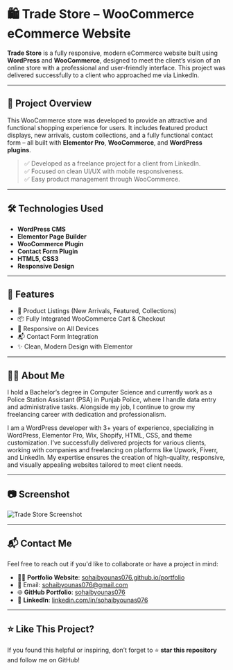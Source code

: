 # 🛍️ Trade Store – WooCommerce eCommerce Website


**Trade Store** is a fully responsive, modern eCommerce website built using **WordPress** and **WooCommerce**, designed to meet the client’s vision of an online store with a professional and user-friendly interface. This project was delivered successfully to a client who approached me via LinkedIn.

---

## 📌 Project Overview

This WooCommerce store was developed to provide an attractive and functional shopping experience for users. It includes featured product displays, new arrivals, custom collections, and a fully functional contact form – all built with **Elementor Pro**, **WooCommerce**, and **WordPress plugins**.

> ✅ Developed as a freelance project for a client from LinkedIn.  
> ✅ Focused on clean UI/UX with mobile responsiveness.  
> ✅ Easy product management through WooCommerce.

---

## 🛠️ Technologies Used

- **WordPress CMS**
- **Elementor Page Builder**
- **WooCommerce Plugin**
- **Contact Form Plugin**
- **HTML5, CSS3**
- **Responsive Design**

---

## 🎯 Features

- 🛒 Product Listings (New Arrivals, Featured, Collections)
- 📦 Fully Integrated WooCommerce Cart & Checkout
- 📱 Responsive on All Devices
- 📬 Contact Form Integration
- ✨ Clean, Modern Design with Elementor

---

## 👨‍💻 About Me

I hold a Bachelor’s degree in Computer Science and currently work as a Police Station Assistant (PSA) in Punjab Police, where I handle data entry and administrative tasks. Alongside my job, I continue to grow my freelancing career with dedication and professionalism.

I am a WordPress developer with 3+ years of experience, specializing in WordPress, Elementor Pro, Wix, Shopify, HTML, CSS, and theme customization. I’ve successfully delivered projects for various clients, working with companies and freelancing on platforms like Upwork, Fiverr, and LinkedIn. My expertise ensures the creation of high-quality, responsive, and visually appealing websites tailored to meet client needs.


---

## 📷 Screenshot

![Trade Store Screenshot](https://github.com/Sohaibyounas076/trade-store-wordpress/blob/master/tradestore.png)

---

## 📬 Contact Me

Feel free to reach out if you'd like to collaborate or have a project in mind:

- 🧑‍💻 **Portfolio Website**: [sohaibyounas076.github.io/portfolio](https://sohaibyounas076.github.io/portfolio)
- 📧 Email: sohaibyounas076@gmail.com  
- 🌐 **GitHub Portfolio**: [sohaibyounas076](https://github.com/Sohaibyounas076)
- 💼 **LinkedIn**: [linkedin.com/in/sohaibyounas076](https://linkedin.com/in/sohaibyounas076)


---

## ⭐ Like This Project?

If you found this helpful or inspiring, don’t forget to ⭐ **star this repository** and follow me on GitHub!
